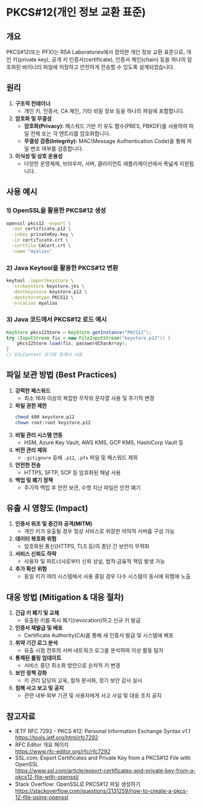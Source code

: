 # PKCS#12(개인 정보 교환 표준)

## 개요
PKCS#12(또는 PFX)는 RSA Laboratories에서 정의한 개인 정보 교환 표준으로, 개인 키(private key), 공개 키 인증서(certificate), 인증서 체인(chain) 등을 하나의 암호화된 바이너리 파일에 저장하고 안전하게 전송할 수 있도록 설계되었습니다.

## 원리
1. **구조적 컨테이너**  
   - 개인 키, 인증서, CA 체인, 기타 비밀 정보 등을 하나의 파일에 포함합니다.  
2. **암호화 및 무결성**  
   - **암호화(Privacy):** 패스워드 기반 키 유도 함수(PBES, PBKDF)를 사용하여 파일 전체 또는 각 엔트리를 암호화합니다.  
   - **무결성 검증(Integrity):** MAC(Message Authentication Code)을 통해 파일 변조 여부를 검증합니다.  
3. **이식성 및 상호 운용성**  
   - 다양한 운영체제, 브라우저, 서버, 클라이언트 애플리케이션에서 폭넓게 지원됩니다.

## 사용 예시

### 1) OpenSSL을 활용한 PKCS#12 생성
```bash
openssl pkcs12 -export \
  -out certificate.p12 \
  -inkey privateKey.key \
  -in certificate.crt \
  -certfile CACert.crt \
  -name "myalias"
```

### 2) Java Keytool을 활용한 PKCS#12 변환
```bash
keytool -importkeystore \
  -srckeystore keystore.jks \
  -destkeystore keystore.p12 \
  -deststoretype PKCS12 \
  -srcalias myalias
```

### 3) Java 코드에서 PKCS#12 로드 예시
```java
KeyStore pkcs12Store = KeyStore.getInstance("PKCS12");
try (InputStream fis = new FileInputStream("keystore.p12")) {
    pkcs12Store.load(fis, passwordCharArray);
}
// SSLContext 초기화 등에서 사용
```

## 파일 보관 방법 (Best Practices)
1. **강력한 패스워드**  
   - 최소 16자 이상의 복잡한 무작위 문자열 사용 및 주기적 변경  
2. **파일 권한 제한**  
   ```bash
   chmod 600 keystore.p12
   chown root:root keystore.p12
   ```  
3. **비밀 관리 시스템 연동**  
   - HSM, Azure Key Vault, AWS KMS, GCP KMS, HashiCorp Vault 등  
4. **버전 관리 제외**  
   - `.gitignore` 등에 `.p12`, `.pfx` 파일 및 패스워드 제외  
5. **안전한 전송**  
   - HTTPS, SFTP, SCP 등 암호화된 채널 사용  
6. **백업 및 폐기 정책**  
   - 주기적 백업 후 안전 보관, 수명 지난 파일은 안전 폐기

## 유출 시 영향도 (Impact)
1. **인증서 위조 및 중간자 공격(MITM)**  
   - 개인 키가 유출될 경우 정상 서비스로 위장한 악의적 서버를 구성 가능  
2. **데이터 복호화 위험**  
   - 암호화된 통신(HTTPS, TLS 등)의 종단 간 보안이 무력화  
3. **서비스 신뢰도 하락**  
   - 사용자 및 파트너사로부터 신뢰 상실, 법적·금융적 책임 발생 가능  
4. **추가 확산 위험**  
   - 동일 키가 여러 시스템에서 사용 중일 경우 다수 시스템이 동시에 위험에 노출

## 대응 방법 (Mitigation & 대응 절차)
1. **긴급 키 폐기 및 교체**  
   - 유출된 키를 즉시 폐기(revocation)하고 신규 키 발급  
2. **인증서 재발급 및 배포**  
   - Certificate Authority(CA)를 통해 새 인증서 발급 및 시스템에 배포  
3. **취약 기간 로그 분석**  
   - 유출 시점 전후의 서버·네트워크 로그를 분석하여 이상 활동 탐지  
4. **통제된 롤링 업데이트**  
   - 서비스 중단 최소화 방안으로 순차적 키 변경  
5. **보안 정책 강화**  
   - 키 관리 담당자 교육, 절차 문서화, 정기 보안 감사 실시  
6. **침해 사고 보고 및 공지**  
   - 관련 내부·외부 기관 및 사용자에게 사고 사실 및 대응 조치 공지

## 참고자료
- IETF RFC 7292 - PKCS #12: Personal Information Exchange Syntax v1.1  
  https://tools.ietf.org/html/rfc7292  
- RFC Editor 개요 페이지  
  https://www.rfc-editor.org/rfc/rfc7292  
- SSL.com: Export Certificates and Private Key from a PKCS#12 File with OpenSSL  
  https://www.ssl.com/article/export-certificates-and-private-key-from-a-pkcs12-file-with-openssl/  
- Stack Overflow: OpenSSL로 PKCS#12 파일 생성하기  
  https://stackoverflow.com/questions/2131259/how-to-create-a-pkcs-12-file-using-openssl
